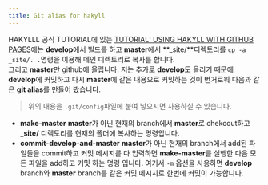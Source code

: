 ```yaml
---
title: Git alias for hakyll
---
```


HAKYLLL 공식 TUTORIAL에 있는 [TUTORIAL: USING HAKYLL WITH GITHUB PAGES](https://jaspervdj.be/hakyll/tutorials/github-pages-tutorial.html)에는 **develop**에서 빌드를 하고 **master**에서 **\_site/**디렉토리를 `cp -a _site/. .`명령을 이용해 메인 디렉토리로 복사를 합니다.  
그리고 **master**만 github에 올립니다.
저는 추가로 **develop**도 올리기 때문에 **develop**에 커밋하고 다시 **master**에 같은 내용으로 커밋하는 것이 번거로워 다음과 같은 **git alias**를 만들어 봤습니다.

<script src="https://gist.github.com/5pecia1/193901ef79b5f452e7e5cb8b7f92d0d8.js"></script>

> 위의 내용을 `.git/config`파일에 붙여 넣으시면 사용하실 수 있습니다.

* **make-master**
  **master**가 아닌 현재의 branch에서 **master**로 chekcout하고 **_site/** 디렉토리를 현재의 폴더에 복사하는 명령입니다.  
* **commit-develop-and-master**
  **master**가 아닌 현재의 branch에서 add된 파일들을 commit하고 커밋 메시지를 다 입력하면 **make-master**를 실행한 다음 모든 파일을 add하고 커밋 하는 명령 입니다.
  여기서 `-m` 옵션을 사용하면 **develop** branch와 **master** branch를 같은 커밋 메시지로 한번에 커밋이 가능합니다.  